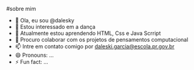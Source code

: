 #sobre mim

- 👋 Ola, eu sou @dalesky
- 👀 Estou interessado em a dança
- 🌱 Atualmente estou aprendendo HTML, Css e Java Scrript
- 💞️ Procuro colaborar com os projetos de pensamentos computacional
- 📫 Intre em contato comigo por daleski.garcia@escola.pr.gov.br
- 😄 Pronouns: ...
- ⚡ Fun fact: ...

<!---
daleskygarcia/daleskygarcia is a ✨ special ✨ repository because its `README.md` (this file) appears on your GitHub profile.
You can click the Preview link to take a look at your changes.
--->
